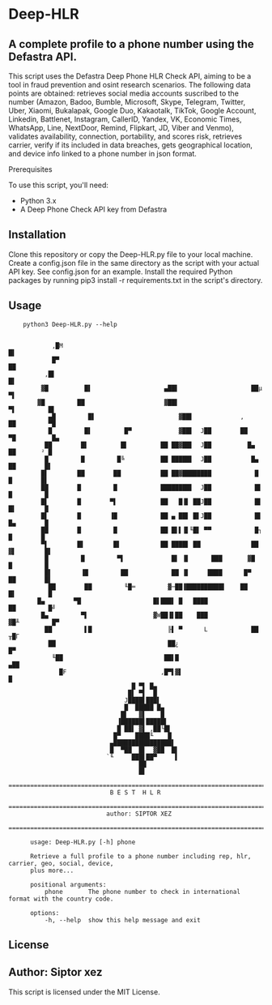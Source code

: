 # Deep-HLR 
## A complete profile to a phone number using the Defastra API. 

This script uses the Defastra Deep Phone HLR Check API, aiming to be a tool in fraud prevention and osint research scenarios. The following data points are obtained: retrieves social media accounts suscribed to the number (Amazon, Badoo, Bumble, Microsoft, Skype, Telegram, Twitter, Uber, Xiaomi, Bukalapak, Google Duo, Kakaotalk, TikTok, Google Account, Linkedin, Battlenet, Instagram, CallerID, Yandex, VK, Economic Times, WhatsApp, Line, NextDoor, Remind, Flipkart, JD, Viber and Venmo), validates availability, connection, portability, and scores risk, retrieves carrier, verify if its included in data breaches, gets geographical location, and device info linked to a phone number in json format.

Prerequisites

To use this script, you'll need:

- Python 3.x
- A Deep Phone Check API key from Defastra

## Installation

Clone this repository or copy the Deep-HLR.py file to your local machine.
Create a config.json file in the same directory as the script with your actual API key. See config.json for an example.
Install the required Python packages by running pip3 install -r requirements.txt in the script's directory.

## Usage

		python3 Deep-HLR.py --help
		

			    ,█M                                                           █▌             
			    █▀                                                              ██           
			  ,█▌                                                                 █▌         
			 ▓█          █▌                    ▄██▌                    ██µ         ▀▌        
			▓█         ██                      ▓██▌                      ▀▌         █▌       
		       ▄█         █▌                       ▓██▌             ,         ██         ▀█      
		       █         █▌         █▀             ▓██▌  J██        ██         ▀█          █▄    
		      ██        █▌         █▌         ██ ██▓██▌  J██          █▄        ██       ² █     
		      █         █         █╚          ██ █████▌  J██           █▄        ██        █▌    
		     █▌        ██        ██           ██ ██▓████████            █         █        █▌    
		     ██        █         █            ████████▌  J██            █▌        █         █    
		     █▌        █        ▀▌            ██   █▐▌ ██J██            █▌        █▌        █    
		     █▌        █        ▐█            ██ ▄ ██▌ █▌J██            █▌        █▄        █    
		     ██        █         █            ██ █▌▌▐▌╙█▌ ▀▀            █┐        █        █     
		     ▀▌        █▌        █▌           ██ ████▌ ██              ██        ▓▌        █▌    
		      █         █         ▀▌             █▌ ▐▌      ███       ▓█         █         █     
		      █▌        ▐█         ██            ██ ▐▌     ████      █▀         ██        █▌     
		       ██        ██         ╙█═         ▓─██▐██████████▌    ██         █▌         █      
			█▄        ▀█                    █▌███▌ █   ████               ██         █╝      
			 █▄         ▀▌                  ▓W██▐▌██    ███             ▓█╨         █▀       
			  ██         ▌█                     ╟▌ ▀      L            ██         ╥█Γ        
			   ██                               ██¿                              █▀          
			    ╙██                            ██▌█                            ▄██           
			      █F                          ,█▀▌▓▌                           █             
					                  █ ▀▌ █▄                                        
					                 █▌ ▀▌  █                                        
					                J████▌███▌                                       
					                █  █████ █▄                                      
					               █▌   ▓▌    █                                      
					              ▐██████▌█████▌                                     
					              █ ██▌ ▓▌ ,██└█▌                                    
					             █▀    ████╙    █                                    
					            ▄████████████████▌                                   
					            █  ▀██  █▌  ▓██  █▌                                  
					           `╙     ███▌██▀     ▌                                  
					                    ██                                           
					                    █▌                                           
		  =======================================================================================
					            B E S T  H L R                                    
		  =======================================================================================
					           author: SIPTOR XEZ                               
		  =======================================================================================

		  usage: Deep-HLR.py [-h] phone

		  Retrieve a full profile to a phone number including rep, hlr, carrier, geo, social, device, 
		  plus more...

		  positional arguments:
		      phone       The phone number to check in international format with the country code.

		  options:
		      -h, --help  show this help message and exit


## License
Author: Siptor xez
---------------------------------------------
This script is licensed under the MIT License.

